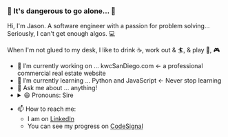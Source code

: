 
### 🔮 It's dangerous to go alone... 🔮

Hi, I'm Jason. A software engineer with a passion for problem solving... Seriously, I can't get enough algos. 💻

When I'm not glued to my desk, I like to drink ☕, work out & 🏄, & play 🏀, 🎮

- 🔭 I’m currently working on ... kwcSanDiego.com <- a professional commercial real estate website
- 🌱 I’m currently learning ... Python and JavaScript <- Never stop learning
- 💬 Ask me about ... anything!
- <details><summary>😄 Pronouns: Sire</summary>(Like a knight)<br>((mr.))</details>
* 📫 How to reach me: 
  * I am on [LinkedIn](http://linkedin.com/jfadelli)
  * You can see my progress on [CodeSignal](https://app.codesignal.com/profile/j_son)
